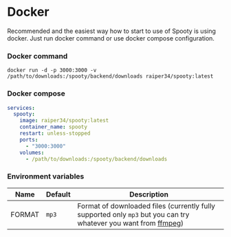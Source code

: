 # Docker

Recommended and the easiest way how to start to use of Spooty is using docker.
Just run docker command or use docker compose configuration. 

### Docker command
```shell
docker run -d -p 3000:3000 -v /path/to/downloads:/spooty/backend/downloads raiper34/spooty:latest
```

### Docker compose
```yaml
services:
  spooty:
    image: raiper34/spooty:latest
    container_name: spooty
    restart: unless-stopped
    ports:
      - "3000:3000"
    volumes:
      - /path/to/downloads:/spooty/backend/downloads
```

### Environment variables
Name | Default | Description                                                                                                                                                       |
--- |---------|-------------------------------------------------------------------------------------------------------------------------------------------------------------------|
FORMAT | `mp3`   |  Format of downloaded files (currently fully supported only `mp3` but you can try whatever you want from [ffmpeg](https://ffmpeg.org/ffmpeg-formats.html#Muxers)) |